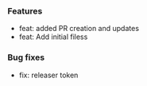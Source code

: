 ### Features
- feat: added PR creation and updates
- feat: Add initial filess

### Bug fixes
- fix: releaser token